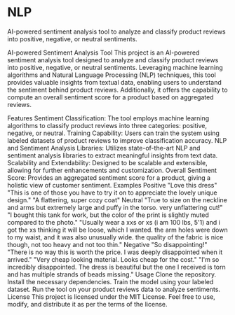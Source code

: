 # NLP
AI-powered sentiment analysis tool to analyze and classify product reviews into positive, negative, or neutral sentiments. 

AI-powered Sentiment Analysis Tool
This project is an AI-powered sentiment analysis tool designed to analyze and classify product reviews into positive, negative, or neutral sentiments. Leveraging machine learning algorithms and Natural Language Processing (NLP) techniques, this tool provides valuable insights from textual data, enabling users to understand the sentiment behind product reviews. Additionally, it offers the capability to compute an overall sentiment score for a product based on aggregated reviews.

Features
Sentiment Classification: The tool employs machine learning algorithms to classify product reviews into three categories: positive, negative, or neutral.
Training Capability: Users can train the system using labeled datasets of product reviews to improve classification accuracy.
NLP and Sentiment Analysis Libraries: Utilizes state-of-the-art NLP and sentiment analysis libraries to extract meaningful insights from text data.
Scalability and Extendability: Designed to be scalable and extensible, allowing for further enhancements and customization.
Overall Sentiment Score: Provides an aggregated sentiment score for a product, giving a holistic view of customer sentiment.
Examples
Positive
"Love this dress"
"This is one of those you have to try it on to appreciate the lovely unique design."
"A flattering, super cozy coat"
Neutral
"True to size on the neckline and arms but extremely large and puffy in the torso. very unflattering cut!"
"I bought this tank for work, but the color of the print is slightly muted compared to the photo."
"Usually wear a xxs or xs (i am 100 lbs, 5'1) and i got the xs thinking it will be loose, which I wanted. the arm holes were down to my waist, and it was also unusually wide. the quality of the fabric is nice though, not too heavy and not too thin."
Negative
"So disappointing!"
"There is no way this is worth the price. I was deeply disappointed when it arrived."
"Very cheap looking material. Looks cheap for the cost."
"I'm so incredibly disappointed. The dress is beautiful but the one I received is torn and has multiple strands of beads missing."
Usage
Clone the repository.
Install the necessary dependencies.
Train the model using your labeled dataset.
Run the tool on your product reviews data to analyze sentiments.
License
This project is licensed under the MIT License. Feel free to use, modify, and distribute it as per the terms of the license.
